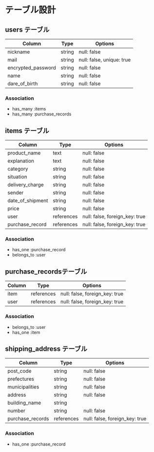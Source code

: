 # テーブル設計

## users テーブル

| Column             | Type   | Options                   |
| ------------------ | ------ | ------------------------- |
| nickname           | string | null: false               |
| mail               | string | null: false, unique: true |
| encrypted_password | string | null: false               |
| name               | string | null: false               |
| dare_of_birth      | string | null: false               |

### Association

- has_many :items
- has_many :purchase_records


## items テーブル

| Column             | Type       | Options                        |
| ------------------ | ---------- | ------------------------------ |
| product_name       | text       | null: false                    |
| explanation        | text       | null: false                    |
| category           | string     | null: false                    |
| situation          | string     | null: false                    |
| delivery_charge    | string     | null: false                    |
| sender             | string     | null: false                    |
| date_of_shipment   | string     | null: false                    |
| price              | string     | null: false                    |
| user               | references | null: false, foreign_key: true |
| purchase_record    | references | null: false, foreign_key: true |

### Association

- has_one :purchase_record
- belongs_to :user

## purchase_recordsテーブル

| Column             | Type       | Options                        |
| ------------------ | ---------- | ------------------------------ |
| item               | references | null: false, foreign_key: true |
| user               | references | null: false, foreign_key: true |


### Association

- belongs_to :user
- has_one :item


## shipping_address テーブル

| Column             | Type       | Options                        |
| ------------------ | ---------- | ------------------------------ |
| post_code          | string     | null: false                    |
| prefectures        | string     | null: false                    |
| municipalities     | string     | null: false                    |
| address            | string     | null: false                    |
| building_name      | string     |                                |
| number             | string     | null: false                    |
| purchase_records   | references | null: false, foreign_key: true |

### Association

- has_one :purchase_record

